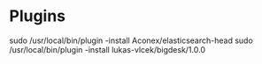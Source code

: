 Plugins
=======

sudo /usr/local/bin/plugin -install Aconex/elasticsearch-head
sudo /usr/local/bin/plugin -install lukas-vlcek/bigdesk/1.0.0
